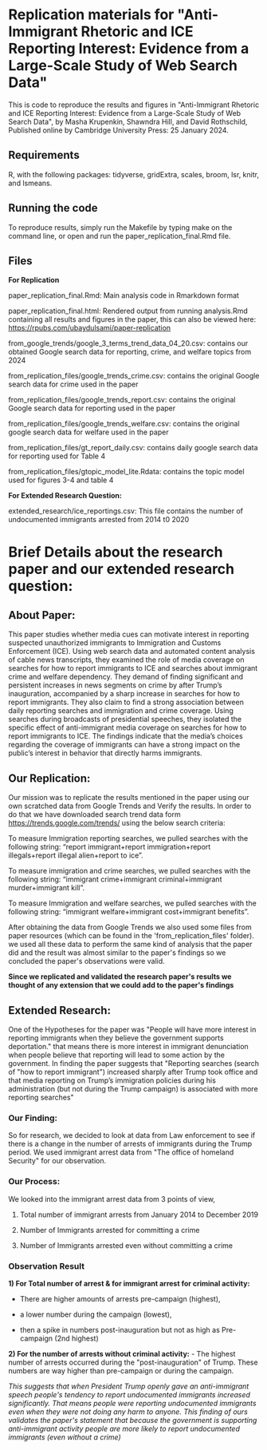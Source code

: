 # Replication materials for "Anti-Immigrant Rhetoric and ICE Reporting Interest: Evidence from a Large-Scale Study of Web Search Data"
This is code to reproduce the results and figures in "Anti-Immigrant Rhetoric and ICE Reporting Interest: Evidence from a Large-Scale Study of Web Search Data", by Masha Krupenkin, Shawndra Hill, and David Rothschild, Published online by Cambridge University Press: 25 January 2024.

## Requirements
R, with the following packages: tidyverse, gridExtra, scales, broom, lsr, knitr, and lsmeans.

## Running the code
To reproduce results, simply run the Makefile by typing make on the command line, or open and run the paper_replication_final.Rmd file.

## Files

**For Replication**
  
paper_replication_final.Rmd: Main analysis code in Rmarkdown format

paper_replication_final.html: Rendered output from running analysis.Rmd containing all results and figures in the paper, this can also be viewed here: https://rpubs.com/ubaydulsami/paper-replication

from_google_trends/google_3_terms_trend_data_04_20.csv: contains our obtained Google search data for reporting, crime, and welfare topics from 2024

from_replication_files/google_trends_crime.csv: contains the original Google search data for crime used in the paper

from_replication_files/google_trends_report.csv: contains the original Google search data for reporting used in the paper

from_replication_files/google_trends_welfare.csv: contains the original google search data for welfare used in the paper

from_replication_files/gt_report_daily.csv: contains daily google search data for reporting used for Table 4

from_replication_files/gtopic_model_lite.Rdata: contains the topic model used for figures 3-4 and table 4
  
**For Extended Research Question:**
  
extended_research/ice_reportings.csv: This file contains the number of undocumented immigrants arrested from 2014 t0 2020

# Brief Details about the research paper and our extended research question:

## About Paper:
This paper studies whether media cues can motivate interest in reporting suspected unauthorized immigrants to Immigration and Customs Enforcement (ICE). Using web search data and automated content analysis of cable news transcripts, they examined the role of media coverage on searches for how to report immigrants to ICE and searches about immigrant crime and welfare dependency. They demand of finding significant and persistent increases in news segments on crime by after Trump’s inauguration, accompanied by a sharp increase in searches for how to report immigrants. They also claim to find a strong association between daily reporting searches and immigration and crime coverage. Using searches during broadcasts of presidential speeches, they isolated the specific effect of anti-immigrant media coverage on searches for how to report immigrants to ICE. The findings indicate that the media’s choices regarding the coverage of immigrants can have a strong impact on the public’s interest in behavior that directly harms immigrants.

## Our Replication:
Our mission was to replicate the results mentioned in the paper using our own scratched data from Google Trends and Verify the results. In order to do that we have downloaded search trend data form https://trends.google.com/trends/ using the below search criteria:

To measure Immigration reporting searches, we pulled searches with the following string: “report immigrant+report immigration+report illegals+report illegal alien+report to ice”. 

To measure immigration and crime searches, we pulled searches with the following string: “immigrant crime+immigrant criminal+immigrant murder+immigrant kill”. 

To measure Immigration and welfare searches, we pulled searches with the following string: “immigrant welfare+immigrant cost+immigrant benefits”.

After obtaining the data from Google Trends we also used some files from paper resources (which can be found in the 'from_replication_files' folder). we used all these data to perform the same kind of analysis that the paper did and the result was almost similar to the paper's findings so we concluded the paper's observations were valid.

**Since we replicated and validated the research paper's results we thought of any extension that we could add to the paper's findings**

## Extended Research:

One of the Hypotheses for the paper was "People will have more interest in reporting immigrants when they believe the government supports deportation." that means there is more interest in immigrant denunciation when people believe that reporting will lead to some action by the government. In finding the paper suggests that "Reporting searches (search of "how to report immigrant") increased sharply after Trump took office and that media reporting on Trump’s immigration policies during his administration (but not during the Trump campaign) is associated with more reporting searches"

### Our Finding:

So for research, we decided to look at data from Law enforcement to see if there is a change in the number of arrests of immigrants during the Trump period. We used immigrant arrest data from "The office of homeland Security" for our observation.

### Our Process:

We looked into the immigrant arrest data from 3 points of view,

1)  Total number of immigrant arrests from January 2014 to December 2019

2)  Number of Immigrants arrested for committing a crime

3)  Number of Immigrants arrested even without committing a crime

### Observation Result

**1) For Total number of arrest & for immigrant arrest for criminal activity:**

-   There are higher amounts of arrests pre-campaign (highest),

-   a lower number during the campaign (lowest),

-   then a spike in numbers post-inauguration but not as high as Pre-campaign (2nd highest)

**2) For the number of arrests without criminal activity:** - The highest number of arrests occurred during the "post-inauguration" of Trump. These numbers are way higher than pre-campaign or during the campaign.

*This suggests that when President Trump openly gave an anti-immigrant speech people's tendency to report undocumented immigrants increased significantly. That means people were reporting undocumented immigrants even when they were not doing any harm to anyone. This finding of ours validates the paper's statement that because the government is supporting anti-immigrant activity people are more likely to report undocumented immigrants (even without a crime)*
